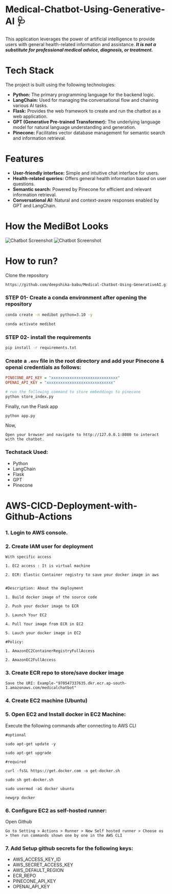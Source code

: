 # Medical-Chatbot-Using-Generative-AI 🩺
This application leverages the power of artificial intelligence to provide users with general health-related information and assistance. ***It is not a substitute for professional medical advice, diagnosis, or treatment.***

# Tech Stack
The project is built using the following technologies:
- **Python:** The primary programming language for the backend logic.
- **LangChain:** Used for managing the conversational flow and chaining various AI tasks.
- **Flask:** Provides the web framework to create and run the chatbot as a web application.
- **GPT (Generative Pre-trained Transformer):** The underlying language model for natural language understanding and generation.
- **Pinecone:** Facilitates vector database management for semantic search and information retrieval.

# Features
- **User-friendly interface:** Simple and intuitive chat interface for users.
- **Health-related queries:** Offers general health information based on user questions.
- **Semantic search:** Powered by Pinecone for efficient and relevant information retrieval.
- **Conversational AI:** Natural and context-aware responses enabled by GPT and LangChain.

# How the MediBot Looks
![Chatbot Screenshot](https://github.com/user-attachments/assets/c5f396ad-6214-4610-83ea-a23c76400fd2) ![Chatbot Screenshot](https://github.com/user-attachments/assets/80ed1b82-3e68-4358-9393-981b145888bc)

# How to run?

Clone the repository

```bash
https://github.com/deepshika-babu/Medical-Chatbot-Using-GenerativeAI.git
```
### STEP 01- Create a conda environment after opening the repository

```bash
conda create -n medibot python=3.10 -y
```

```bash
conda activate medibot
```


### STEP 02- install the requirements
```bash
pip install -r requirements.txt
```


### Create a `.env` file in the root directory and add your Pinecone & openai credentials as follows:

```ini
PINECONE_API_KEY = "xxxxxxxxxxxxxxxxxxxxxxxxxxxxx"
OPENAI_API_KEY = "xxxxxxxxxxxxxxxxxxxxxxxxxxxxx"
```


```bash
# run the following command to store embeddings to pinecone
python store_index.py
```
Finally, run the Flask app
```bash
python app.py
```

Now,

    Open your browser and navigate to http://127.0.0.1:8080 to interact with the chatbot.


### Techstack Used:

- Python
- LangChain
- Flask
- GPT
- Pinecone


# AWS-CICD-Deployment-with-Github-Actions

### 1. Login to AWS console.
### 2. Create IAM user for deployment

	With specific access

	1. EC2 access : It is virtual machine

	2. ECR: Elastic Container registry to save your docker image in aws


	#Description: About the deployment

	1. Build docker image of the source code

	2. Push your docker image to ECR

	3. Launch Your EC2 

	4. Pull Your image from ECR in EC2

	5. Lauch your docker image in EC2

	#Policy:

	1. AmazonEC2ContainerRegistryFullAccess

	2. AmazonEC2FullAccess

	
### 3. Create ECR repo to store/save docker image
    Save the URI: Example-"970547337635.dkr.ecr.ap-south-1.amazonaws.com/medicalchatbot"

	
### 4. Create EC2 machine (Ubuntu) 

### 5. Open EC2 and Install docker in EC2 Machine:
Execute the following commands after connecting to AWS CLI
	
	#optional

	sudo apt-get update -y

	sudo apt-get upgrade
	
	#required

	curl -fsSL https://get.docker.com -o get-docker.sh

	sudo sh get-docker.sh

	sudo usermod -aG docker ubuntu

	newgrp docker
	
### 6. Configure EC2 as self-hosted runner:
Open Github

    Go to Setting > Actions > Runner > New Self hosted runner > Choose os > then run commands shown one by one in the AWS CLI


### 7. Add Setup github secrets for the following keys:

   - AWS_ACCESS_KEY_ID
   - AWS_SECRET_ACCESS_KEY
   - AWS_DEFAULT_REGION
   - ECR_REPO
   - PINECONE_API_KEY
   - OPENAI_API_KEY